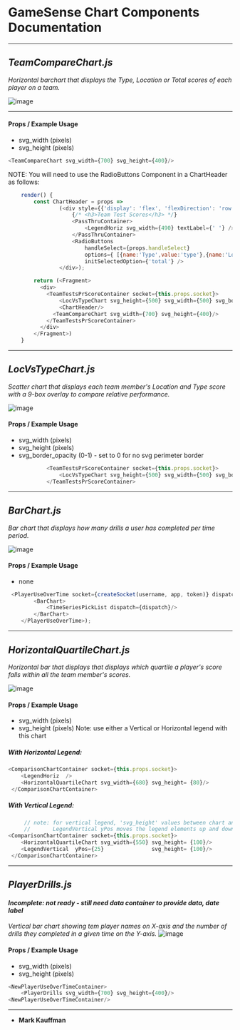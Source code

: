 # GameSense Chart Components Documentation
---
## *TeamCompareChart.js*
*Horizontal barchart that displays the Type, Location or Total scores of each player on a team.*

![image](./pics/TeamCompareChart_thumb.png)

---
#### Props / Example Usage
* svg_width (pixels)
* svg_height (pixels)
``` javascript
<TeamCompareChart svg_width={700} svg_height={400}/>
```
NOTE: You will need to use the RadioButtons Component in a ChartHeader as follows:
```javascript
    render() {
        const ChartHeader = props =>
                (<div style={{'display': 'flex', 'flexDirection': 'row', 'alignItems': 'center'}}>
                    {/* <h3>Team Test Scores</h3> */}
                    <PassThruContainer>
                        <LegendHoriz svg_width={490} textLabel={' '} />
                    </PassThruContainer>
                    <RadioButtons
                        handleSelect={props.handleSelect}
                        options={ [{name:'Type',value:'type'},{name:'Location',value:'location'},{name:'Total',value:'total'}] }
                        initSelectedOption={'total'} />
                </div>);

        return (<Fragment>
          <div>                
            <TeamTestsPrScoreContainer socket={this.props.socket}>
                <LocVsTypeChart svg_height={500} svg_width={500} svg_border_opacity={0.5}/>
                <ChartHeader/>
              <TeamCompareChart svg_width={700} svg_height={400}/>
            </TeamTestsPrScoreContainer>
          </div>
        </Fragment>)   
    }
```
---

## *LocVsTypeChart.js*
*Scatter chart that displays each team member's Location and Type score with a 9-box overlay to compare relative performance.*

![image](./pics/LocVsTypeChart.png)

#### Props / Example Usage
* svg_width (pixels)
* svg_height (pixels)
* svg_border_opacity (0-1)  - set to 0 for no svg perimeter border
``` javascript
            <TeamTestsPrScoreContainer socket={this.props.socket}>
                <LocVsTypeChart svg_height={500} svg_width={500} svg_border_opacity={0.5}/>
            </TeamTestsPrScoreContainer>    
```
---

## *BarChart.js*
*Bar chart that displays how many drills a user has completed per time period.*

![image](./pics/BarChart_thumb.png)

#### Props / Example Usage
* none 
``` javascript
 <PlayerUseOverTime socket={createSocket(username, app, token)} dispatch={dispatch} filters={(userId?{user_id:userId}:null)}>
        <BarChart>
            <TimeSeriesPickList dispatch={dispatch}/>
        </BarChart>
    </PlayerUseOverTime>);
```
---

## *HorizontalQuartileChart.js*
*Horizontal bar that displays that displays which quartile a player's score falls within all the team member's scores.*


![image](./pics/HorizontalQuartileChart_thumb.png)
#### Props / Example Usage
* svg_width (pixels)
* svg_height (pixels) 
Note: use either a Vertical or Horizontal legend with this chart

##### With Horizontal Legend:
``` javascript
<ComparisonChartContainer socket={this.props.socket}>
    <LegendHoriz  />
    <HorizontalQuartileChart svg_width={680} svg_height= {80}/>
 </ComparisonChartContainer>    
```
##### With Vertical Legend:
``` javascript
     // note: for vertical legend, 'svg_height' values between chart and legend must match!
     //       LegendVertical yPos moves the legend elements up and down in its own little svg 
<ComparisonChartContainer socket={this.props.socket}>
    <HorizontalQuartileChart svg_width={550} svg_height= {100}/> 
    <LegendVertical  yPos={25}               svg_height= {100}/>  
 </ComparisonChartContainer>
```
---

## *PlayerDrills.js*
#### *Incomplete: not ready - still need data container to provide data, date label*
*Vertical bar chart showing tem player names on X-axis and the number of drills they completed in a given time on the Y-axis.*
![image](./pics/PlayerDrills_thumb.png)

#### Props / Example Usage
* svg_width (pixels)
* svg_height (pixels)
``` javascript
<NewPlayerUseOverTimeContainer>
    <PlayerDrills svg_width={700} svg_height={400}/>
<NewPlayerUseOverTimeContainer/>  
```
---
- **Mark Kauffman**

